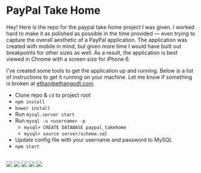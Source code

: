 # PayPal Take Home

Hey! Here is the repo for the paypal take home project I was given. I worked hard to make it as polished as possible in the time provided — even trying to capture the overall aesthetic of a PayPal application. The application was created with mobile in mind, but given more time I would have built out breakpoints for other sizes as well. As a result, the application is best viewed in Chrome with a screen size for iPhone 6.

I've created some tools to get the application up and running. Below is a list of instructions to get it running on your machine. Let me know if something is broken at ethan@ethangodt.com.

- Clone repo & `cd` to project root
- `npm install`
- `bower install`
- Run `mysql.server start`
- Run `mysql -u <username> -p`
  - `mysql> CREATE DATABASE paypal_takehome`
  - `mysql> source server/schema.sql`
- Update config file with your username and password to MySQL
- `npm start`

</br>

<img src="http://i.imgur.com/Pl4TxPG.png">
<img src="http://i.imgur.com/T6sonwg.png">
<img src="http://i.imgur.com/q8VJP2i.png">
<img src="http://i.imgur.com/BgUXyyE.png">
<img src="http://i.imgur.com/Bq9oUfF.png">
